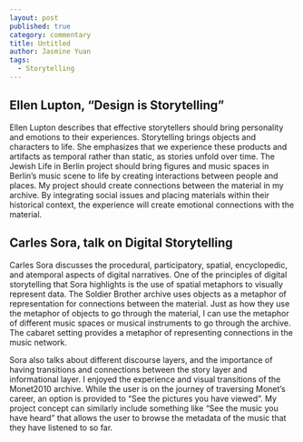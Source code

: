 ```yaml
---
layout: post
published: true
category: commentary
title: Untitled
author: Jasmine Yuan
tags:
  - Storytelling
---
```

## Ellen Lupton, “Design is Storytelling”

Ellen Lupton describes that effective storytellers should bring personality and emotions to their experiences. Storytelling brings objects and characters to life. She emphasizes that we experience these products and artifacts as temporal rather than static, as stories unfold over time. The Jewish Life in Berlin project should bring figures and music spaces in Berlin’s music scene to life by creating interactions between people and places. My project should create connections between the material in my archive. By integrating social issues and placing materials within their historical context, the experience will create emotional connections with the material. 

## Carles Sora, talk on Digital Storytelling

Carles Sora discusses the procedural, participatory, spatial, encyclopedic, and atemporal aspects of digital narratives. One of the principles of digital storytelling that Sora highlights is the use of spatial metaphors to visually represent data. The Soldier Brother archive uses objects as a metaphor of representation for connections between the material. Just as how they use the metaphor of objects to go through the material, I can use the metaphor of different music spaces or musical instruments to go through the archive. The cabaret setting provides a metaphor of representing connections in the music network. 

Sora also talks about different discourse layers, and the importance of having transitions and connections between the story layer and informational layer. I enjoyed the experience and visual transitions of the Monet2010 archive. While the user is on the journey of traversing Monet’s career, an option is provided to “See the pictures you have viewed”. My project concept can similarly include something like “See the music you have heard” that allows the user to browse the metadata of the music that they have listened to so far. 
